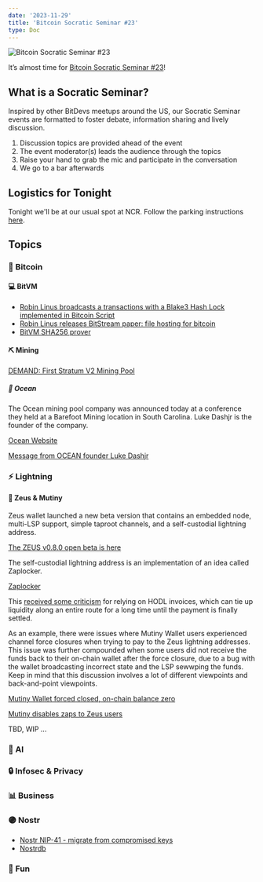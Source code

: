 ```yaml
---
date: '2023-11-29'
title: 'Bitcoin Socratic Seminar #23'
type: Doc
---
```


![Bitcoin Socratic Seminar #23](/bitcoin-socratic-seminar-23.jpg)

It’s almost time for <a href="https://www.meetup.com/atlantabitdevs/events/296345934/attendees/">Bitcoin Socratic Seminar #23</a>!

## What is a Socratic Seminar?

Inspired by other BitDevs meetups around the US, our Socratic Seminar events
are formatted to foster debate, information sharing and lively discussion.

1. Discussion topics are provided ahead of the event
2. The event moderator(s) leads the audience through the topics
3. Raise your hand to grab the mic and participate in the conversation
4. We go to a bar afterwards

## Logistics for Tonight

Tonight we'll be at our usual spot at NCR. Follow the parking instructions <a href="https://atlantabitdevs.org/parking-instructions-for-ncr/" target="_blank" rel="noreferrer">here</a>.

## Topics

### 🧡 Bitcoin

#### 💻 BitVM

- <a href="https://x.com/robin_linus/status/1721969594686926935?s=20" target="_blank" rel="noreferrer">Robin Linus broadcasts a transactions with a Blake3 Hash Lock implemented in Bitcoin Script</a>
- <a href="https://x.com/robin_linus/status/1723343871067804060?s=20" target="_blank" rel="noreferrer">Robin Linus releases BitStream paper: file hosting for bitcoin</a>
- <a href="https://twitter.com/super_testnet/status/1726772975544807913" target="_blank" rel="noreferrer">BitVM SHA256 prover</a>

#### ⛏️ Mining

[DEMAND: First Stratum V2 Mining Pool](https://bitcoinmagazine.com/business/demand-launches-worlds-first-stratum-v2-bitcoin-mining-pool)

##### 🌊 Ocean

The Ocean mining pool company was announced today at a conference they held at a Barefoot Mining location in South Carolina. Luke Dashjr is the founder of the company.

[Ocean Website](https://ocean.xyz/)

[Message from OCEAN founder Luke Dashjr](https://ocean.xyz/about)

### ⚡️ Lightning

#### 🏺 Zeus &amp; Mutiny

Zeus wallet launched a new beta version that contains an embedded node, multi-LSP support, simple taproot channels, and a self-custodial lightning address.

[The ZEUS v0.8.0 open beta is here](https://blog.zeusln.com/zeus-v0-8-0-open-beta/)

The self-custodial lightning address is an implementation of an idea called Zaplocker.

[Zaplocker](https://github.com/supertestnet/zaplocker)

This <a href="https://twitter.com/TheBlueMatt/status/1716848494554595526" target="_blank" rel="noreferrer">received some criticism</a> for relying on HODL invoices, which can tie up liquidity along an entire route for a long time until the payment is finally settled.

As an example, there were issues where Mutiny Wallet users experienced channel force closures when trying to pay to the Zeus lightning addresses. This issue was further compounded when some users did not receive the funds back to their on-chain wallet after the force closure, due to a bug with the wallet broadcasting incorrect state and the LSP sewwping the funds. Keep in mind that this discussion involves a lot of different viewpoints and back-and-point viewpoints.

[Mutiny Wallet forced closed, on-chain balance zero](https://stacker.news/items/315309)

[Mutiny disables zaps to Zeus users](https://njump.me/nevent1qqsthlsymdheuj8tdcxwzxdz5y5y7aqhdedw7jzkw7rh6m3s5x05mtspp4mhxue69uhkummn9ekx7mqpzemhxue69uhhyetvv9ujumn0wd68ytnzv9hxgqghwaehxw309ahx7um5wghxvmt59emkj73wvf5h5qgkwaehxw309aex2mrp0yh8qunfd4skctnwv46qzrmhwden5te0dehhxarj9ekk7mgpzpmhxue69uhkummnw3ezuamfdejsz9rhwden5te0wfjkccte9ehx7um5wghxyecprpmhxue69uhhqatzd35kxtnjv4kxz7tfdenju6t0qyf8wumn8ghj7mmxve3ksctfdch8qatzqgsd79ejwuvz7v246danxqs3hgw7f2q4qrqz6x27je8er0nhfmykwzq4scury)

TBD, WIP ...

### 🧠 AI

### 🔒 Infosec & Privacy

### 📊 Business

### 🟣 Nostr

- [Nostr NIP-41 - migrate from compromised keys](https://primal.net/e/note1rwznaysjjycnfmt47rfluewdqqj0pxe272azkkh6nh8wykzrteqshwk0t3)
- [Nostrdb](https://snort.social/nevent1qqs82lc33mjtzmpe8ssux5539srs0fxj7naplusge64ts7r5dmpaumqpz4mhxue69uhhyetvv9ujuerpd46hxtnfduhsygpjuxp8vd29p6ancknaztql3eajk52y8xkppfn7au7elkw9c68zg5psgqqqqqqszt99lt)

### 🎉 Fun
